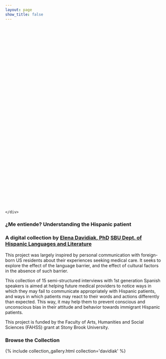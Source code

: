 ```yaml
---
layout: page
show_title: false
---
```

<div class="wax-parallax full-width top-banner">
  <div class="parallax-image" style="margin-top: -1.5rem !important; background-image: url('img/hero.jpg'); background-repeat: no-repeat; background-position: right bottom; background-size: cover; height: 600px !important;"></div>
  
  <div class="parallax-caption">
    <div class="wax-inline-container">
      
    </div>
  </div>
  
</div>

<h3>¿Me entiende? Understanding the Hispanic patient</h3>

<h3>A digital collection by <a href="https://www.stonybrook.edu/commcms/hispanic/people/davidiak.php">Elena Davidiak, PhD</a> <a href="https://www.stonybrook.edu/commcms/hispanic/">SBU Dept. of Hispanic Languages and Literature</a></h3>

<p>This project was largely inspired by personal communication with foreign-born US residents about their experiences seeking medical care. It seeks to explore the effect of the language barrier, and the effect of cultural factors in the absence of such barrier.</p>

<p>This collection of 15 semi-structured interviews with 1st generation Spanish speakers is aimed at helping future medical providers to notice ways in which they may fail to communicate appropriately with Hispanic patients, and ways in which patients may react to their words and actions differently than expected. This way, it may help them to prevent conscious and unconscious bias in their attitude and behavior towards immigrant Hispanic patients.</p>

<p>This project is funded by the Faculty of Arts, Humanities and Social Sciences (FAHSS) grant at Stony Brook University.</p>

### Browse the Collection

{% include collection_gallery.html collection='davidiak' %}
